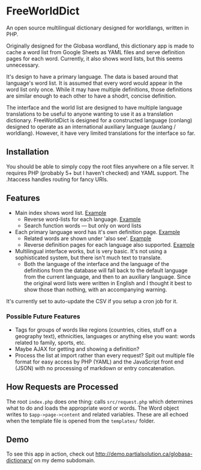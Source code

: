 # FreeWorldDict

An open source multilingual dictionary designed for worldlangs, written in PHP.

Originally designed for the Globasa wordland, this dictionary app is made to
cache a word list from Google Sheets as YAML files and serve definition pages
for each word. Currently, it also shows word lists, but this seems unnecessary.

It's design to have a primary language. The data is based around that language's word list. It is assumed that every word would appear in the word list only once. While it may have multiple definitions, those definitions are similar enough to each other to have a shodrt, concise definition.

The interface and the world list are designed to have multiple language translations to be useful to anyone wanting to use it as a translation dictionary. FreeWorldDict is designed for a constructed language (conlang) designed to operate as an international auxiliary language (auxlang / worldlang). However, it have very limited translations for the interface so far.

## Installation

You should be able to simply copy the root files anywhere on a file server. It requires PHP (probably 5+ but I haven't checked) and YAML support. The .htaccess handles routing for fancy URIs.

## Features
* Main index shows word list. [Example](http://demo.partialsolution.ca/globasa-dictionary/eng/)
  * Reverse word-lists for each language. [Example](http://demo.partialsolution.ca/globasa-dictionary/eng/eng-words)
  * Search function words &mdash; but only on word lists
* Each primary language word has it's own definition page. [Example](http://demo.partialsolution.ca/globasa-dictionary/eng/yukway)
  * Related words are shown under 'also see'. [Example](http://demo.partialsolution.ca/globasa-dictionary/eng/nini)
  * Reverse definition pages for each language also supported. [Example](http://demo.partialsolution.ca/globasa-dictionary/eng/eng-word/certain)
* Multilingual interface works, but is very basic. It's not using a sophisticated system, but there isn't much text to translate.
  * Both the language of the interface and the language of the definitions from the database will fall back to the default language from the current language, and then to an auxiliary language. Since the original word lists were written in English and I thought it best to show those than nothing, with an accompanying warning.

It's currently set to auto-update the CSV if you setup a cron job for it.

### Possible Future Features

* Tags for groups of words like regions (countries, cities, stuff on a geography text), ethnicities, languages or anything else you want: words related to family, sports, etc.
* Maybe AJAX for getting and showing a definition?
* Process the list at import rather than every request? Spit out multiple file format for easy access by PHP (YAML) and the JavaScript front end (JSON) with no processing of markdown or entry concatenation.

## How Requests are Processed

The root `index.php` does one thing: calls `src/request.php` which determines what to do and loads the appropriate word or words. The Word object writes to `$app->page->content` and related variables. These are all echoed when the template file is opened from the `templates/` folder.

## Demo

To see this app in action, check out http://demo.partialsolution.ca/globasa-dictionary/ on my demo subdomain.